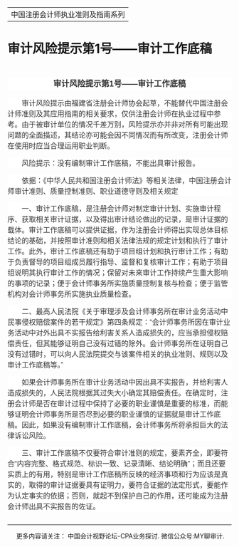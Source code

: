 ﻿<!DOCTYPE HTML PUBLIC "-//W3C//DTD HTML 4.0 Transitional//EN">
<HTML xmlns:o = "urn:schemas-microsoft-com:office:office"><HEAD><TITLE>审计风险提示第1号——审计工作底稿</TITLE>
<META content="text/html; charset=gb2312" http-equiv=Content-Type>
<META name=GENERATOR content="MSHTML 11.00.10570.1001"><LINK rel=stylesheet 
href="_template.css"></HEAD>
<BODY>
<DIV id=nsbanner>
<DIV id=bannerrow1>
<TABLE class=bannerparthead>
  <TBODY>
  <TR id=hdr>
    <TD class=runninghead noWrap>中国注册会计师执业准则及指南系列</TD></TR></TBODY></TABLE></DIV>
<DIV id=titlerow>
<H1 class=dtH1>审计风险提示第1号——审计工作底稿</H1></DIV></DIV>
<DIV id=nstext><BR>
<P class=cntitle 
style="BACKGROUND: white; TEXT-ALIGN: center; MARGIN: 7.5pt 0cm 0pt; LINE-HEIGHT: 22.5pt" 
align=center><A name=_GoBack></A><B><SPAN 
style='FONT-SIZE: 13.5pt; FONT-FAMILY: "微软雅黑",sans-serif; COLOR: #333333'>审计风险提示第<SPAN 
lang=EN-US>1</SPAN>号——审计工作底稿<SPAN lang=EN-US><o:p></o:p></SPAN></SPAN></B></P>
<P class=doc-a 
style="BOX-SIZING: border-box; BACKGROUND: white; WORD-SPACING: 0px; ORPHANS: 2; WIDOWS: 2; MARGIN: 11.25pt 0cm 0pt; TEXT-INDENT: 24pt; font-variant-ligatures: normal; font-variant-caps: normal; -webkit-text-stroke-width: 0px; text-decoration-style: initial; text-decoration-color: initial"><A 
style="BOX-SIZING: border-box" name=No2></A><SPAN 
style='FONT-FAMILY: "微软雅黑",sans-serif; COLOR: #333333'><FONT 
size=3>审计风险提示由福建省注册会计师协会起草，不能替代中国注册会计师准则及其应用指南的相关要求，仅供注册会计师在执业过程中参考。由于被审计单位的情况千差万别，风险提示亦并非对所有可能出现问题的全面描述，其结论亦可能会因不同情况而有所改变，注册会计师在使用时应当合理运用职业判断。<SPAN 
lang=EN-US><o:p></o:p></SPAN></FONT></SPAN></P>
<P class=doc-a 
style="BOX-SIZING: border-box; BACKGROUND: white; WORD-SPACING: 0px; ORPHANS: 2; WIDOWS: 2; MARGIN: 11.25pt 0cm 0pt; TEXT-INDENT: 24pt; font-variant-ligatures: normal; font-variant-caps: normal; -webkit-text-stroke-width: 0px; text-decoration-style: initial; text-decoration-color: initial"><A 
style="BOX-SIZING: border-box" name=No3></A><SPAN 
style='FONT-FAMILY: "微软雅黑",sans-serif; COLOR: #333333'><FONT 
size=3>风险提示：没有编制审计工作底稿，不能出具审计报告。<SPAN 
lang=EN-US><o:p></o:p></SPAN></FONT></SPAN></P>
<P class=doc-a 
style="BOX-SIZING: border-box; BACKGROUND: white; WORD-SPACING: 0px; ORPHANS: 2; WIDOWS: 2; MARGIN: 11.25pt 0cm 0pt; TEXT-INDENT: 24pt; font-variant-ligatures: normal; font-variant-caps: normal; -webkit-text-stroke-width: 0px; text-decoration-style: initial; text-decoration-color: initial"><A 
style="BOX-SIZING: border-box" name=No4></A><SPAN 
style='FONT-FAMILY: "微软雅黑",sans-serif; COLOR: #333333'><FONT 
size=3>依据：《中华人民共和国注册会计师法》等相关法律，中国注册会计师审计准则、质量控制准则、职业道德守则及相关规定<SPAN 
lang=EN-US><o:p></o:p></SPAN></FONT></SPAN></P>
<P class=doc-a 
style="BOX-SIZING: border-box; BACKGROUND: white; WORD-SPACING: 0px; ORPHANS: 2; WIDOWS: 2; MARGIN: 11.25pt 0cm 0pt; TEXT-INDENT: 24pt; font-variant-ligatures: normal; font-variant-caps: normal; -webkit-text-stroke-width: 0px; text-decoration-style: initial; text-decoration-color: initial"><A 
style="BOX-SIZING: border-box" name=No5_D1></A><SPAN 
style='FONT-FAMILY: "微软雅黑",sans-serif; COLOR: #333333'><FONT 
size=3>一、审计工作底稿，是注册会计师对制定审计计划、实施审计程序、获取相关审计证据，以及得出审计结论做出的记录，是审计证据的载体。审计工作底稿可以提供证据，作为注册会计师得出实现总体目标结论的基础，并按照审计准则和相关法律法规的规定计划和执行了审计工作。此外，审计工作底稿还有助于项目组计划和执行审计工作；有助于负责督导的项目组成员履行指导、监督和复核审计工作；有助于项目组说明其执行审计工作的情况；保留对未来审计工作持续产生重大影响的事项的记录；便于会计师事务所实施质量控制复核与检查；便于监管机构对会计师事务所实施执业质量检查。<SPAN 
lang=EN-US><o:p></o:p></SPAN></FONT></SPAN></P>
<P class=doc-a 
style="BOX-SIZING: border-box; BACKGROUND: white; WORD-SPACING: 0px; ORPHANS: 2; WIDOWS: 2; MARGIN: 11.25pt 0cm 0pt; TEXT-INDENT: 24pt; font-variant-ligatures: normal; font-variant-caps: normal; -webkit-text-stroke-width: 0px; text-decoration-style: initial; text-decoration-color: initial"><A 
style="BOX-SIZING: border-box" name=No6_D2></A><SPAN 
style='FONT-FAMILY: "微软雅黑",sans-serif; COLOR: #333333'><FONT 
size=3>二、最高人民法院《关于审理涉及会计师事务所在审计业务活动中民事侵权赔偿案件的若干规定》第四条规定：“会计师事务所因在审计业务活动中对外出具不实报告给利害关系人造成损失的，应当承担侵权赔偿责任，但其能够证明自己没有过错的除外。会计师事务所在证明自己没有过错时，可以向人民法院提交与该案件相关的执业准则、规则以及审计工作底稿等。”<SPAN 
lang=EN-US><o:p></o:p></SPAN></FONT></SPAN></P>
<P class=doc-a 
style="BOX-SIZING: border-box; BACKGROUND: white; WORD-SPACING: 0px; ORPHANS: 2; WIDOWS: 2; MARGIN: 11.25pt 0cm 0pt; TEXT-INDENT: 24pt; font-variant-ligatures: normal; font-variant-caps: normal; -webkit-text-stroke-width: 0px; text-decoration-style: initial; text-decoration-color: initial"><A 
style="BOX-SIZING: border-box" name=No7></A><SPAN 
style='FONT-FAMILY: "微软雅黑",sans-serif; COLOR: #333333'><FONT 
size=3>如果会计师事务所在审计业务活动中因出具不实报告，并给利害人造成损失的，人民法院根据其过失大小确定其赔偿责任。在确定时，注册会计师是否在审计过程中保持了必要的职业谨慎是重要的标准，而能够证明会计师事务所是否尽到必要的职业谨慎的证据就是审计工作底稿。因此，如果没有编制审计工作底稿，会计师事务所将承担巨大的法律诉讼风险。<SPAN 
lang=EN-US><o:p></o:p></SPAN></FONT></SPAN></P>
<P class=doc-a 
style="BOX-SIZING: border-box; BACKGROUND: white; WORD-SPACING: 0px; ORPHANS: 2; WIDOWS: 2; MARGIN: 11.25pt 0cm 0pt; TEXT-INDENT: 24pt; font-variant-ligatures: normal; font-variant-caps: normal; -webkit-text-stroke-width: 0px; text-decoration-style: initial; text-decoration-color: initial"><A 
style="BOX-SIZING: border-box" name=No8_D3></A><SPAN 
style='FONT-FAMILY: "微软雅黑",sans-serif; COLOR: #333333'><FONT 
size=3>三、审计工作底稿不仅要符合审计准则的规定，要素齐全，即要符合“内容完整、格式规范、标识一致、记录清晰、结论明确”；而且还要实质上的有用，特别是审计工作底稿所反映的经济事项和行为应该是真实的，取得的审计证据要具有证明力，要符合证据的法定形式，要能作为认定事实的依据；否则，就起不到保护自己的作用，还可能成为注册会计师出具不实报告的佐证。<SPAN 
lang=EN-US><o:p></o:p></SPAN></FONT></SPAN></P>
<P class=MsoNormal style="MARGIN: 0cm 0cm 0pt"><SPAN lang=EN-US><o:p><FONT 
face=Calibri>&nbsp;</FONT></o:p></SPAN></P>
<P>
<HR>

<P></P></DIV>
<DIV class=footer>
<P>&nbsp;&nbsp;&nbsp;&nbsp;&nbsp;更多内容请关注： 中国会计视野论坛-CPA业务探讨. 
微信公众号:MY聊审计.</P></DIV></BODY></HTML>

